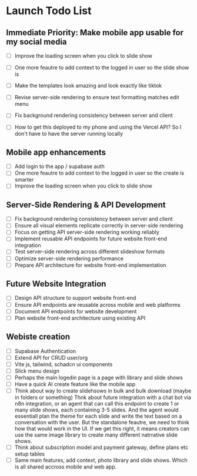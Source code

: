 # Launch Todo List

## Immediate Priority: Make mobile app usable for my social media
- [ ] Improve the loading screen when you click to slide show
- [ ] One more feautre to add context to the logged in user so the slide show is
- [ ] Make the templates look amazing and look exactly like tiktok
- [ ] Revise server-side rendering to ensure text formatting matches edit menu
- [ ] Fix background rendering consistency between server and client
- [ ] How to get this deployed to my phone and using the Vercel API? So I don't have to have the server running locally




## Mobile app enhancements
- [ ] Add login to the app / supabase auth
- [ ] One more feautre to add context to the logged in user so the create is smarter
- [ ] Improve the loading screen when you click to slide show

## Server-Side Rendering & API Development

- [ ] Fix background rendering consistency between server and client
- [ ] Ensure all visual elements replicate correctly in server-side rendering
- [ ] Focus on getting API server-side rendering working reliably
- [ ] Implement reusable API endpoints for future website front-end integration
- [ ] Test server-side rendering across different slideshow formats
- [ ] Optimize server-side rendering performance
- [ ] Prepare API architecture for website front-end implementation

## Future Website Integration

- [ ] Design API structure to support website front-end
- [ ] Ensure API endpoints are reusable across mobile and web platforms
- [ ] Document API endpoints for website development
- [ ] Plan website front-end architecture using existing API

## Webiste creation
- [ ] Supabase Authentication 
- [ ] Extend API for CRUD user/org 
- [ ] Vite js, tailwind, schadcn ui components
- [ ] Slick menu design
- [ ] Perhaps the main logedin page is a page with library and slide shows
- [ ] Have a quick AI create feature like the mobile app
- [ ] Think about way to create slidehsows in bulk and bulk download (maybe in folders or something) Thnk about future integration with a chat bot via n8n integration, or an agent that can call this endpoint to create 1 or many slide shows, each containing 3-5 slides. And the agent would essentiall plan the theme for each slide and write the text based on a conversation with the user. But the standalone feautre, we need to think how that would work in the UI. If we get this right, it means creators can use the same image library to create many different natrrative slide shows.
- [ ] Think about subscription model and payment gateway, define plans etc setup tables
- [ ] Same main features, add context, photo library and slide shows. Which is all shared accross mobile and web app.